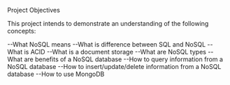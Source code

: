 Project Objectives

This project intends to demonstrate an understanding of the following concepts:

--What NoSQL means
--What is difference between SQL and NoSQL
--What is ACID
--What is a document storage
--What are NoSQL types
--What are benefits of a NoSQL database
--How to query information from a NoSQL database
--How to insert/update/delete information from a NoSQL database
--How to use MongoDB

